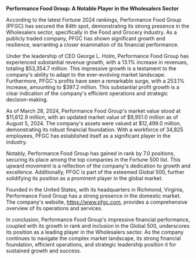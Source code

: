 **Performance Food Group: A Notable Player in the Wholesalers Sector**

According to the latest Fortune 2024 rankings, Performance Food Group (PFGC) has secured the 84th spot, demonstrating its strong presence in the Wholesalers sector, specifically in the Food and Grocery industry. As a publicly traded company, PFGC has shown significant growth and resilience, warranting a closer examination of its financial performance.

Under the leadership of CEO George L. Holm, Performance Food Group has experienced substantial revenue growth, with a 13.1% increase in revenues, totaling $53,354.7 million. This impressive growth is a testament to the company's ability to adapt to the ever-evolving market landscape. Furthermore, PFGC's profits have seen a remarkable surge, with a 253.1% increase, amounting to $397.2 million. This substantial profit growth is a clear indication of the company's efficient operations and strategic decision-making.

As of March 28, 2024, Performance Food Group's market value stood at $11,612.9 million, with an updated market value of $9,951.0 million as of August 5, 2024. The company's assets were valued at $12,499.0 million, demonstrating its robust financial foundation. With a workforce of 34,825 employees, PFGC has established itself as a significant player in the industry.

Notably, Performance Food Group has gained in rank by 7.0 positions, securing its place among the top companies in the Fortune 500 list. This upward movement is a reflection of the company's dedication to growth and excellence. Additionally, PFGC is part of the esteemed Global 500, further solidifying its position as a prominent player in the global market.

Founded in the United States, with its headquarters in Richmond, Virginia, Performance Food Group has a strong presence in the domestic market. The company's website, https://www.pfgc.com, provides a comprehensive overview of its operations and services.

In conclusion, Performance Food Group's impressive financial performance, coupled with its growth in rank and inclusion in the Global 500, underscores its position as a leading player in the Wholesalers sector. As the company continues to navigate the complex market landscape, its strong financial foundation, efficient operations, and strategic leadership position it for sustained growth and success.